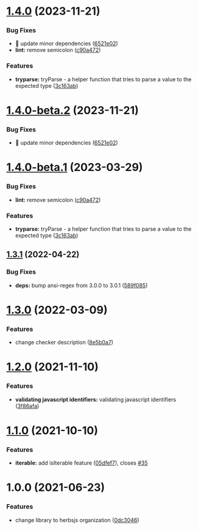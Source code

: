 # [1.4.0](https://github.com/herbsjs/suma/compare/v1.3.1...v1.4.0) (2023-11-21)


### Bug Fixes

* 🐛 update minor dependencies ([6521e02](https://github.com/herbsjs/suma/commit/6521e02c766c6aafb3575745d5d123b33a8c8806))
* **lint:** remove semicolon ([c90a472](https://github.com/herbsjs/suma/commit/c90a472e0a95bc6424b24a40210b806cbd5fed81))


### Features

* **tryparse:** tryParse - a helper function that tries to parse a value to the expected type ([3c163ab](https://github.com/herbsjs/suma/commit/3c163ab4c4d8abbd84cb90894d49adbfe6ee6f2c))

# [1.4.0-beta.2](https://github.com/herbsjs/suma/compare/v1.4.0-beta.1...v1.4.0-beta.2) (2023-11-21)


### Bug Fixes

* 🐛 update minor dependencies ([6521e02](https://github.com/herbsjs/suma/commit/6521e02c766c6aafb3575745d5d123b33a8c8806))

# [1.4.0-beta.1](https://github.com/herbsjs/suma/compare/v1.3.1...v1.4.0-beta.1) (2023-03-29)


### Bug Fixes

* **lint:** remove semicolon ([c90a472](https://github.com/herbsjs/suma/commit/c90a472e0a95bc6424b24a40210b806cbd5fed81))


### Features

* **tryparse:** tryParse - a helper function that tries to parse a value to the expected type ([3c163ab](https://github.com/herbsjs/suma/commit/3c163ab4c4d8abbd84cb90894d49adbfe6ee6f2c))

## [1.3.1](https://github.com/herbsjs/suma/compare/v1.3.0...v1.3.1) (2022-04-22)


### Bug Fixes

* **deps:** bump ansi-regex from 3.0.0 to 3.0.1 ([589f085](https://github.com/herbsjs/suma/commit/589f085486db5ca26e35f942738c4350b566e84b))

# [1.3.0](https://github.com/herbsjs/suma/compare/v1.2.0...v1.3.0) (2022-03-09)


### Features

* change checker description ([8e5b0a7](https://github.com/herbsjs/suma/commit/8e5b0a71e12ef2d3e13e8d8f1e857f4be653a311))

# [1.2.0](https://github.com/herbsjs/suma/compare/v1.1.0...v1.2.0) (2021-11-10)


### Features

* **validating javascript identifiers:** validating javascript identifiers ([3f86afa](https://github.com/herbsjs/suma/commit/3f86afa6ec6632a818d00bb13626a03103e00681))

# [1.1.0](https://github.com/herbsjs/suma/compare/v1.0.0...v1.1.0) (2021-10-10)


### Features

* **iterable:** add isIterable feature ([05dfef7](https://github.com/herbsjs/suma/commit/05dfef79a89a1ee987007ccc8a934cfc9ce334a4)), closes [#35](https://github.com/herbsjs/suma/issues/35)

# 1.0.0 (2021-06-23)


### Features

* change library to herbsjs organization ([0dc3046](https://github.com/herbsjs/suma/commit/0dc30465b69d0138a394bb4a295106acb9764da2))
